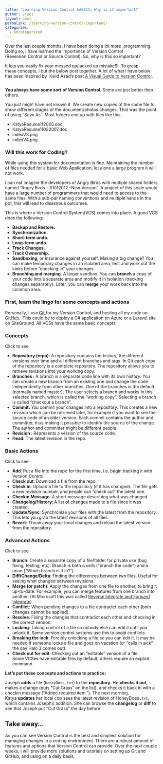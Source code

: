 ```yaml
---
title: 'Learning Version Control &#8211; Why is it important?'
author: 2joes
layout: post
permalink: /learning-version-control-important/
categories:
  - Uncategorized
---
```

Over the last couple months, I have been doing a lot more  programming. Doing so, I have learned the importance of Version Control (Reversion Control or Source Control). So, why is this so important?

It lets you easily fix your messed up/jacked up mistake!!!  To grasp these concepts, I but the below post together. A lot of what I have below has been inspired by  Kalid Azad&#8217;s post [A Visual Guide to Version Control][1].

[<img class="aligncenter" src="http://i0.wp.com/betterexplained.com/wp-content/uploads/version_control/version_control_intro_small.png?resize=786%2C350" alt="" name="ebba8eb4-8af3-42cd-a7e2-2716654f99e5" align="center" border="0" data-recalc-dims="1" />][1]

<!--more-->

**You always have some sort of Version Control**. Some are just better than others.

You just might have not known it. We create new copies of the same file to show different stages of the document/photos changes. That was the point of using &#8220;Save As&#8221;. Most folders end up with files like this.

  * KatyaResume112006.doc
  * KatyaResume11022007.doc
  * indexV3.png
  * indexV4.png

### **Will this work for Coding?**

While using this system for documentation is fine. Maintaining the number of files needed for a basic Web Application, let alone a large program it will not work.

I can not imagine the developers of Angry Birds with multiple shared folders named &#8220;Angry Birds &#8211; 01012012 -New Version&#8221;. A project of this scale would have a large number of programmers that would need to access to the same files. With a sub-par naming conventions and multiple hands in the pot, this will lead to disastrous outcomes.

This is where a Version Control System(VCS) comes into place. A good VCS does the following:

  * **Backup and Restore.**
  * **Synchronization.**
  * **Short-term undo.**
  * **Long-term undo.**
  * **Track Changes**.
  * **Track Ownership.**
  * **Sandboxing**, or insurance against yourself. Making a big change? You can make temporary changes in an isolated area, test and work out the kinks before “checking in” your changes.
  * **Branching and merging**. A larger sandbox. You can **branch** a copy of your code into a separate area and modify it in isolation (tracking changes separately). Later, you can **merge** your work back into the common area.

### **First, learn the lingo for some concepts and actions**

Personally, I use [Git ][2]for my Version Control, and hosting all my code on [GitHub][3].  This could be to deploy a C# applicaiton on Azure or a Laravel site on SiteGround. All VCSs have the same basic concepts:

### **Concepts**

<span class="collapseomatic " id="id9548"  tabindex="0" title="Click to see">Click to see</span>

<div id="target-id9548" class="collapseomatic_content ">
  <ul>
    <li>
      <strong>Repository (repo)</strong>: A repository contains the history, the different versions over time and all different branches and tags. In Git each copy of the repository is a complete repository. The repository allows you to retrieve revisions into your working copy.
    </li>
    <li>
      <strong>Branches : </strong>A branch is a separate code line with its own history. You can create a new branch from an existing one and change the code independently from other branches. One of the branches is the default (normally named master). The user selects a branch and works in this selected branch, which is called the &#8220;working copy&#8221;. Selecting a branch is called &#8220;checkout a branch&#8221;.
    </li>
    <li>
      <strong>Commit: </strong>You commit your changes into a repository. This creates a new revision which can be retrieved later, for example if you want to see the source code of an older version. Each commit contains the author and committer, thus making it possible to identify the source of the change. The author and committer might be different people.
    </li>
    <li>
      <strong>Revision : </strong>Represents a version of the source code.
    </li>
    <li>
      <strong>Head</strong>: The latest revision in the repo.
    </li>
  </ul>
</div>

### **Basic Actions**

<span class="collapseomatic " id="id8622"  tabindex="0" title="Click to see">Click to see</span>

<div id="target-id8622" class="collapseomatic_content ">
  <ul>
    <li>
      <strong>Add</strong>: Put a file into the repo for the first time, i.e. begin tracking it with Version Control.
    </li>
    <li>
      <strong>Check out</strong>: Download a file from the repo.
    </li>
    <li>
      <strong>Check in</strong>: Upload a file to the repository (if it has changed). The file gets a new revision number, and people can “check out” the latest one.
    </li>
    <li>
      <strong>Checkin Message</strong>: A short message describing what was changed.
    </li>
    <li>
      <strong>Changelog/History</strong>: A list of changes made to a file since it was created.
    </li>
    <li>
      <strong>Update/Sync</strong>: Synchronize your files with the latest from the repository. This lets you grab the latest revisions of all files.
    </li>
    <li>
      <strong>Revert</strong>: Throw away your local changes and reload the latest version from the repository.
    </li>
  </ul>
</div>

### **Advanced Actions**

<span class="collapseomatic " id="id5453"  tabindex="0" title="Click to see">Click to see</span>

<div id="target-id5453" class="collapseomatic_content ">
  <ul>
    <li>
      <strong>Branch</strong>: Create a separate copy of a file/folder for private use (bug fixing, testing, etc). Branch is both a verb (“branch the code”) and a noun (“Which branch is it in?”).
    </li>
    <li>
      <strong>Diff/Change/Delta</strong>: Finding the differences between two files. Useful for seeing what changed between revisions.
    </li>
    <li>
      <strong>Merge (or patch)</strong>: Apply the changes from one file to another, to bring it up-to-date. For example, you can merge features from one branch into another. (At Microsoft this was called <a href="http://blogs.msdn.com/larryosterman/archive/2005/02/01/364840.aspx" target="_blank" shape="rect">Reverse Integrate and Forward Integrate</a>)
    </li>
    <li>
      <strong>Conflict</strong>: When pending changes to a file contradict each other (both changes cannot be applied).
    </li>
    <li>
      <strong>Resolve</strong>: Fixing the changes that contradict each other and checking in the correct version.
    </li>
    <li>
      <strong>Locking</strong>: Taking control of a file so nobody else can edit it until you unlock it. Some version control systems use this to avoid conflicts.
    </li>
    <li>
      <strong>Breaking the lock</strong>: Forcibly unlocking a file so you can edit it. It may be needed if someone locks a file and goes on vacation (or “calls in sick” the day Halo 3 comes out).
    </li>
    <li>
      <strong>Check out for edit</strong>: Checking out an “editable” version of a file. Some VCSes have editable files by default, others require an explicit command.
    </li>
  </ul>
</div>

**Let&#8217;s put these concepts and actions to practice:**

Joseph **adds** a file (`HoneyDoes.txt`) to the **repository**. He **checks it out**, makes a change (puts “Cut Grass” on the list), and checks it back in with a checkin message (“Added required item.”). The next morning, Katya **updates** her local cop sees the latest revision of HoneyDoes`.txt`, which contains Joseph&#8217;s addition. She can browse the **changelog** or **diff** to see that Joseph put “Cut Grass” the day before.

## Take away&#8230;

As you can see Version Control is the best and simplest solution for managing changes in a coding environment. There are a robust amount of features and options that Version Control can provide. Over the next couple weeks, I will provide more solutions and tutorials on setting up Git and GitHub, and using on a daily basis.

&nbsp;

 [1]: http://betterexplained.com/articles/a-visual-guide-to-version-control/
 [2]: http://git-scm.com/
 [3]: https://github.com/